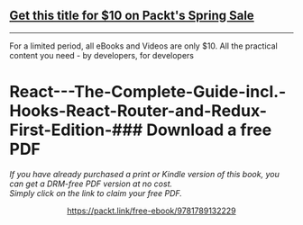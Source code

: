 ## [Get this title for $10 on Packt's Spring Sale](https://www.packt.com/V10776?utm_source=github&utm_medium=packt-github-repo&utm_campaign=spring_10_dollar_2022)
-----
For a limited period, all eBooks and Videos are only $10. All the practical content you need \- by developers, for developers

# React---The-Complete-Guide-incl.-Hooks-React-Router-and-Redux-First-Edition-### Download a free PDF

 <i>If you have already purchased a print or Kindle version of this book, you can get a DRM-free PDF version at no cost.<br>Simply click on the link to claim your free PDF.</i>
<p align="center"> <a href="https://packt.link/free-ebook/9781789132229">https://packt.link/free-ebook/9781789132229 </a> </p>